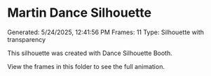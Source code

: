 # Martin Dance Silhouette
Generated: 5/24/2025, 12:41:56 PM
Frames: 11
Type: Silhouette with transparency
    
This silhouette was created with Dance Silhouette Booth.
    
View the frames in this folder to see the full animation.